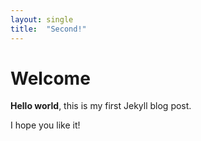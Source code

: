 ```yaml
---
layout: single
title:  "Second!"
---
```


# Welcome

**Hello world**, this is my first Jekyll blog post.

I hope you like it!
